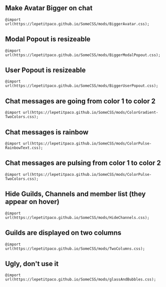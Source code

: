 ## Make Avatar Bigger on chat
    @import url(https://lepetitpaco.github.io/SomeCSS/mods/BiggerAvatar.css);
## Modal Popout is resizeable
    @import url(https://lepetitpaco.github.io/SomeCSS/mods/BiggerModalPopout.css);
## User Popout is resizeable
    @import url(https://lepetitpaco.github.io/SomeCSS/mods/BiggerUserPopout.css);
## Chat messages are going from color 1 to color 2
    @import url(https://lepetitpaco.github.io/SomeCSS/mods/ColorGradient-TwoColors.css);
## Chat messages is rainbow
    @import url(https://lepetitpaco.github.io/SomeCSS/mods/ColorPulse-RainbowText.css);
## Chat messages are pulsing from color 1 to color 2
    @import url(https://lepetitpaco.github.io/SomeCSS/mods/ColorPulse-TwoColors.css);
## Hide Guilds, Channels and member list  (they appear on hover)
    @import url(https://lepetitpaco.github.io/SomeCSS/mods/HideChannels.css);
## Guilds are displayed on two columns
    @import url(https://lepetitpaco.github.io/SomeCSS/mods/TwoColumns.css);
## Ugly, don't use it
    @import url(https://lepetitpaco.github.io/SomeCSS/mods/glassAndBubbles.css);
